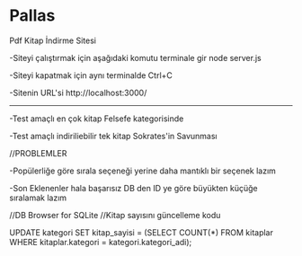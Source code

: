 # Pallas
Pdf Kitap İndirme Sitesi

-Siteyi çalıştırmak için aşağıdaki komutu terminale gir
node server.js

-Siteyi kapatmak için aynı terminalde Ctrl+C

-Sitenin URL'si
http://localhost:3000/

------------------------------------------------------------------------------------------

-Test amaçlı en çok kitap Felsefe kategorisinde

-Test amaçlı indiriliebilir tek kitap Sokrates'in Savunması

//PROBLEMLER

-Popülerliğe göre sırala seçeneği yerine daha mantıklı bir seçenek lazım

-Son Eklenenler hala başarısız DB den ID ye göre büyükten küçüğe sıralamak lazım



//DB Browser for SQLite 
//Kitap sayısını güncelleme kodu

UPDATE kategori
SET kitap_sayisi = (SELECT COUNT(*) FROM kitaplar WHERE kitaplar.kategori = kategori.kategori_adi);




